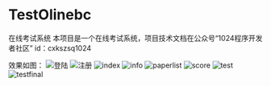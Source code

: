 # TestOlinebc
在线考试系统
本项目是一个在线考试系统，项目技术文档在公众号“1024程序开发者社区” id：cxkszsq1024

效果如图：
![登陆](https://github.com/zhangbinchao/TestOlinebc/blob/master/pic/1.PNG)
![注册](https://github.com/zhangbinchao/TestOlinebc/blob/master/pic/2.PNG)
![index](https://github.com/zhangbinchao/TestOlinebc/blob/master/pic/index.PNG)
![info](https://github.com/zhangbinchao/TestOlinebc/blob/master/pic/info.PNG)
![paperlist](https://github.com/zhangbinchao/TestOlinebc/blob/master/pic/paperlist.PNG)
![score](https://github.com/zhangbinchao/TestOlinebc/blob/master/pic/score.PNG)
![test](https://github.com/zhangbinchao/TestOlinebc/blob/master/pic/test.PNG)
![testfinal](https://github.com/zhangbinchao/TestOlinebc/blob/master/pic/testfinal.PNG)
